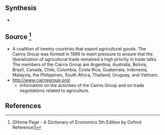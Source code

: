 ## Synthesis
- 
## Source [^1]
- A coalition of twenty countries that export agricultural goods. The Cairns Group was formed in 1986 to exert pressure to ensure that the liberalization of agricultural trade remained a high priority in trade talks. The members of the Cairns Group are Argentina, Australia, Bolivia, Brazil, Canada, Chile, Colombia, Costa Rica, Guatemala, Indonesia, Malaysia, the Philippines, South Africa, Thailand, Uruguay, and Vietnam.
- http://www.cairnsgroup.org/
	- Information on the activities of the Cairns Group and on trade negotiations related to agriculture.
## References

[^1]: [[Home Page - A Dictionary of Economics 5th Edition by Oxford Reference]]